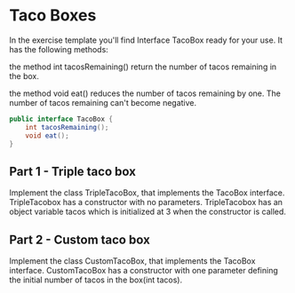 
# Taco Boxes

In the exercise template you'll find Interface TacoBox ready for your use. It has the following methods:

the method int tacosRemaining() return the number of tacos remaining in the box.

the method void eat() reduces the number of tacos remaining by one. The number of tacos remaining can't become negative.

```java
public interface TacoBox {
    int tacosRemaining();
    void eat();
}
```

## Part 1 - Triple taco box

Implement the class TripleTacoBox, that implements the TacoBox interface. TripleTacobox has a constructor with no parameters. TripleTacobox has an object variable tacos which is initialized at 3 when the constructor is called.

## Part 2 - Custom taco box

Implement the class CustomTacoBox, that implements the TacoBox interface. CustomTacoBox has a constructor with one parameter defining the initial number of tacos in the box(int tacos).
